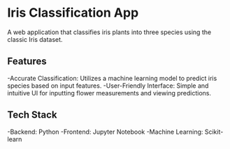 # Iris Classification App
A web application that classifies iris plants into three species using the classic Iris dataset.

## Features
 -Accurate Classification: Utilizes a machine learning model to predict iris species based on input features.
 -User-Friendly Interface: Simple and intuitive UI for inputting flower measurements and viewing predictions.

## Tech Stack
 -Backend: Python
 -Frontend: Jupyter Notebook
 -Machine Learning: Scikit-learn
